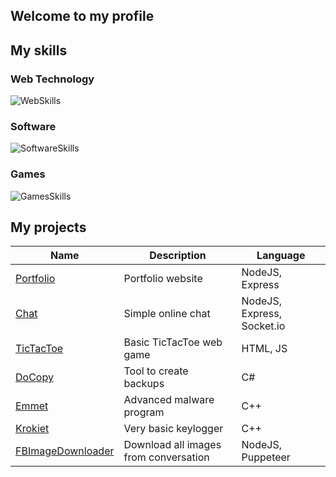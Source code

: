 ## Welcome to my profile
## My skills
### Web Technology
![WebSkills](https://skillicons.dev/icons?i=html,css,js,python,nodejs,php,mysql)

### Software
![SoftwareSkills](https://skillicons.dev/icons?i=cs,cpp)

### Games
![GamesSkills](https://skillicons.dev/icons?i=unity,unreal)

## My projects
|Name|Description|Language|
|----|-----------|--------|
|[Portfolio](https://ravenstudio.pl)|Portfolio website|NodeJS, Express|
|[Chat](https://github.com/WicherK/Chat-App)|Simple online chat|NodeJS, Express, Socket.io|
|[TicTacToe](https://github.com/WicherK/TicTacToe)|Basic TicTacToe web game|HTML, JS|
|[DoCopy](https://github.com/WicherK/DoCopy)|Tool to create backups|C#|
|[Emmet](https://github.com/WicherK/Emmet)|Advanced malware program|C++|
|[Krokiet](https://github.com/WicherK/Krokiet)|Very basic keylogger|C++|
|[FBImageDownloader](https://github.com/WicherK/FBImageDownloader)|Download all images from conversation|NodeJS, Puppeteer|
